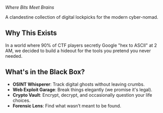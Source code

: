 *Where Bits Meet Brains*  

A clandestine collection of digital lockpicks for the modern cyber-nomad.  

## Why This Exists  
In a world where 90% of CTF players secretly Google "hex to ASCII" at 2 AM, we decided to build a hideout for the tools you pretend you never needed.  

## What's in the Black Box?  
- **OSINT Whisperer**: Track digital ghosts without leaving crumbs.  
- **Web Exploit Garage**: Break things elegantly (we promise it's legal).  
- **Crypto Vault**: Encrypt, decrypt, and occasionally question your life choices.  
- **Forensic Lens**: Find what wasn’t meant to be found.  


